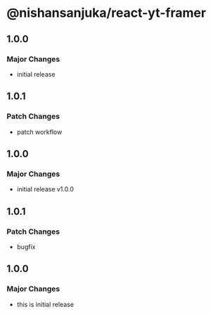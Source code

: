 # @nishansanjuka/react-yt-framer

## 1.0.0

### Major Changes

- initial release

## 1.0.1

### Patch Changes

- patch workflow

## 1.0.0

### Major Changes

- initial release v1.0.0

## 1.0.1

### Patch Changes

- bugfix

## 1.0.0

### Major Changes

- this is initial release
